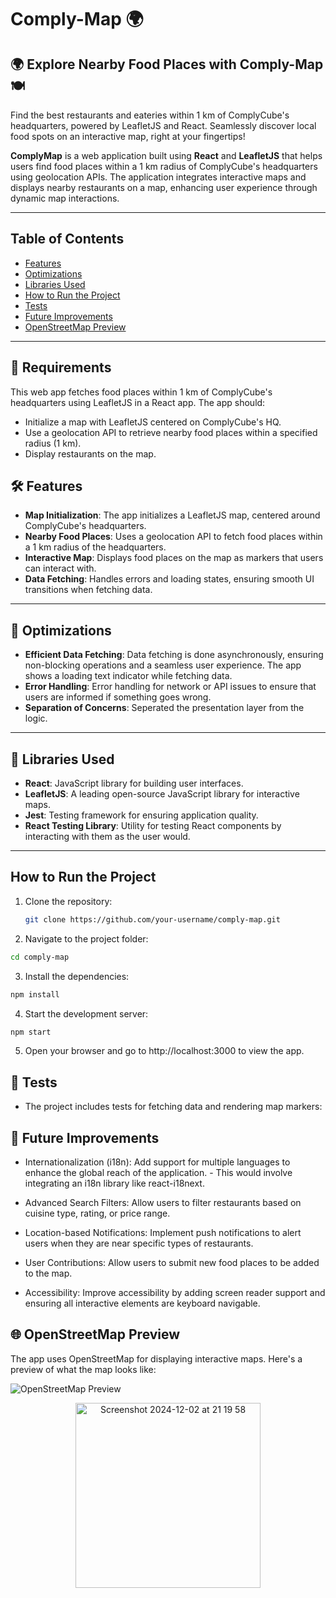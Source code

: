 # Comply-Map 🌍

## 🌍 Explore Nearby Food Places with Comply-Map 🍽️

Find the best restaurants and eateries within 1 km of ComplyCube's headquarters, powered by LeafletJS and React. Seamlessly discover local food spots on an interactive map, right at your fingertips!

**ComplyMap** is a web application built using **React** and **LeafletJS** that helps users find food places within a 1 km radius of ComplyCube's headquarters using geolocation APIs. The application integrates interactive maps and displays nearby restaurants on a map, enhancing user experience through dynamic map interactions.

---

## Table of Contents

- [Features](#features)
- [Optimizations](#optimizations)
- [Libraries Used](#libraries-used)
- [How to Run the Project](#how-to-run-the-project)
- [Tests](#tests)
- [Future Improvements](#future-improvements)
- [OpenStreetMap Preview](#open-street)

---

## 📝 Requirements

This web app fetches food places within 1 km of ComplyCube's headquarters using LeafletJS in a React app. The app should:

- Initialize a map with LeafletJS centered on ComplyCube's HQ.
- Use a geolocation API to retrieve nearby food places within a specified radius (1 km).
- Display restaurants on the map.

## 🛠️ Features

- **Map Initialization**: The app initializes a LeafletJS map, centered around ComplyCube's headquarters.
- **Nearby Food Places**: Uses a geolocation API to fetch food places within a 1 km radius of the headquarters.
- **Interactive Map**: Displays food places on the map as markers that users can interact with.
- **Data Fetching**: Handles errors and loading states, ensuring smooth UI transitions when fetching data.

---

## 🚀 Optimizations

- **Efficient Data Fetching**: Data fetching is done asynchronously, ensuring non-blocking operations and a seamless user experience. The app shows a loading text indicator while fetching data.
- **Error Handling**: Error handling for network or API issues to ensure that users are informed if something goes wrong.
- **Separation of Concerns**: Seperated the presentation layer from the logic.

---

## 🔧 Libraries Used

- **React**: JavaScript library for building user interfaces.
- **LeafletJS**: A leading open-source JavaScript library for interactive maps.
- **Jest**: Testing framework for ensuring application quality.
- **React Testing Library**: Utility for testing React components by interacting with them as the user would.

---

## How to Run the Project

1. Clone the repository:
   ```bash
   git clone https://github.com/your-username/comply-map.git
   ```
2. Navigate to the project folder:

```bash
cd comply-map
```

3. Install the dependencies:

```bash
npm install
```

4. Start the development server:

```bash
npm start
```

5. Open your browser and go to http://localhost:3000 to view the app.

## 🧪 Tests

- The project includes tests for fetching data and rendering map markers:

## 🔧 Future Improvements

- Internationalization (i18n): Add support for multiple languages to enhance the global reach of the application. - This would involve integrating an i18n library like react-i18next.

- Advanced Search Filters: Allow users to filter restaurants based on cuisine type, rating, or price range.

- Location-based Notifications: Implement push notifications to alert users when they are near specific types of restaurants.

- User Contributions: Allow users to submit new food places to be added to the map.

- Accessibility: Improve accessibility by adding screen reader support and ensuring all interactive elements are keyboard navigable.

## 🌐 OpenStreetMap Preview

The app uses OpenStreetMap for displaying interactive maps. Here's a preview of what the map looks like:

![OpenStreetMap Preview](https://www.openstreetmap.org/history)
<p align="center">
<img width="296" alt="Screenshot 2024-12-02 at 21 19 58" src="https://github.com/user-attachments/assets/a00da60b-5fe2-49da-912c-4edd6950988f">
</p>
